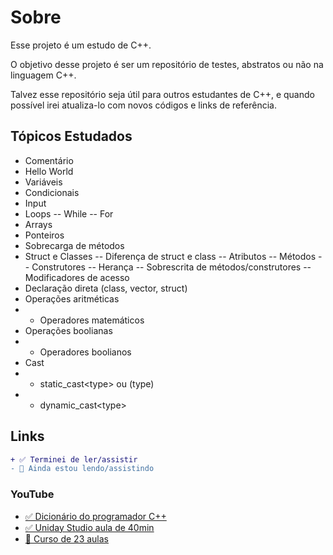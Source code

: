 # Sobre
Esse projeto é um estudo de C++.

O objetivo desse projeto é ser um repositório de testes, abstratos ou não na linguagem C++.

Talvez esse repositório seja útil para outros estudantes de C++, e quando possível irei atualiza-lo com novos códigos e links de referência.

## Tópicos Estudados

- Comentário
- Hello World
- Variáveis
- Condicionais
- Input
- Loops
-- While
-- For
- Arrays
- Ponteiros
- Sobrecarga de métodos
- Struct e Classes
-- Diferença de struct e class
-- Atributos
-- Métodos
-- Construtores
-- Herança
-- Sobrescrita de métodos/construtores
-- Modificadores de acesso
- Declaração direta (class, vector, struct)
- Operações aritméticas
- - Operadores matemáticos
- Operações boolianas
- - Operadores boolianos
- Cast 
- - static_cast&lt;type&gt; ou (type)
- - dynamic_cast&lt;type&gt;

## Links

```diff
+ ✅ Terminei de ler/assistir
- 🔎 Ainda estou lendo/assistindo
```

### YouTube
- [✅ Dicionário do programador C++](https://youtu.be/AQdABlihlGs)
- [✅ Uniday Studio aula de 40min](https://youtu.be/McbdxZ3Se2U)
- [🔎 Curso de 23 aulas](https://youtu.be/jg-QHbBWkco)
